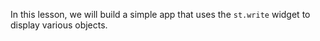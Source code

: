In this lesson, we will build a simple app that uses the `st.write` widget to display various objects.
